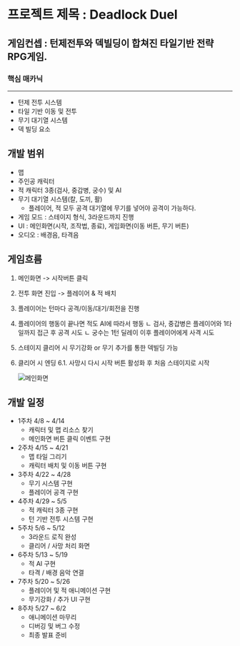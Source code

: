 # 프로젝트 제목 : Deadlock Duel

## 게임컨셉 : 턴제전투와 덱빌딩이 합쳐진 타일기반 전략RPG게임.
### 핵심 매카닉
********
- 턴제 전투 시스템
- 타일 기반 이동 및 전투
- 무기 대기열 시스템
- 덱 빌딩 요소


## 개발 범위
- 맵
- 주인공 캐릭터
- 적 캐릭터 3종(검사, 중갑병, 궁수) 및 AI
- 무기 대기열 시스템(칼, 도끼, 활)
     - 플레이어, 적 모두 공격 대기열에 무기를 넣어야 공격이 가능하다.
- 게임 모드 : 스테이지 형식, 3라운드까지 진행
- UI : 메인화면(시작, 조작법, 종료), 게임화면(이동 버튼, 무기 버튼)
- 오디오 : 배경음, 타격음

## 게임흐름
1. 메인화면 -> 시작버튼 클릭
2. 전투 화면 진입 -> 플레이어 & 적 배치
3. 플레이어는 턴마다 공격/이동/대기/회전을 진행
4. 플레이어의 행동이 끝나면 적도 AI에 따라서 행동
   ㄴ 검사, 중갑병은 플레이어와 1타일까지 접근 후 공격 시도
   ㄴ 궁수는 1턴 딜레이 이후 플레이어에게 사격 시도
5. 스테이지 클리어 시 무기강화 or 무기 추가를 통한 덱빌딩 가능
6. 클리어 시 엔딩
6.1. 사망시 다시 시작 버튼 활성화 후 처음 스테이지로 시작

   ![메인화면](https://github.com/user-attachments/assets/157fe56e-e4d2-45f0-991f-ce9381be49dc)



## 개발 일정
   - 1주차   4/8 ~ 4/14
        - 캐릭터 및 맵 리소스 찾기
        - 메인화면 버튼 클릭 이벤트 구현
   - 2주차	4/15 ~ 4/21
        - 맵 타일 그리기
        - 캐릭터 배치 및 이동 버튼 구현
   - 3주차	4/22 ~ 4/28
        - 무기 시스템 구현
        - 플레이어 공격 구현
   - 4주차	4/29 ~ 5/5 
        - 적 캐릭터 3종 구현
        - 턴 기반 전투 시스템 구현
   - 5주차	5/6 ~ 5/12 
        - 3라운드 로직 완성
        - 클리어 / 사망 처리 화면
   - 6주차	5/13 ~ 5/19 
        - 적 AI 구현
        - 타격 / 배경 음악 연결
   - 7주차	5/20 ~ 5/26 
        - 플레이어 및 적 애니메이션 구현
        - 무기강화 / 추가 UI 구현
   - 8주차	5/27 ~ 6/2  
        - 애니메이션 마무리
        - 디버깅 및 버그 수정
        - 최종 발표 준비
